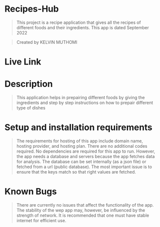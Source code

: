 # Recipes-Hub

>This project is a recipe application that gives all the recipes of different foods and their ingredients. This app is dated September 2022  

>Created by KELVIN MUTHOMI

# Live Link

# Description
>This application helps in prepairing different foods by giving the ingredients and step by step instructions on how to prepair different type of dishes 

# Setup and installation requirements
>The requirements for hosting of this app include domain name, hosting provider, and hosting plan.
>There are no additional codes required. No dependencies are required for this app to run. However, the app needs a database and servers because the app fetches data for analysis.
>The database can be set internally (as a json file) or fetched from a url (public database). The most important issue is to ensure that the keys match so that right values are fetched.

# Known Bugs
>There are currently no issues that affect the functionality of the app. The stability of the wep app may, however, be influenced by the strength of network. It is recommended that one must have stable internet for efficient use.

